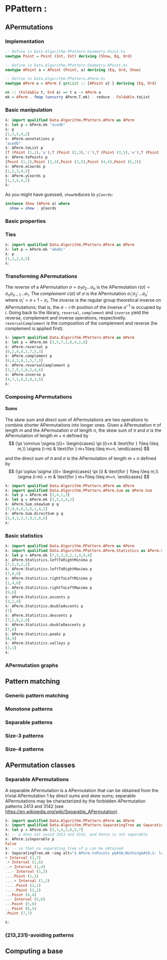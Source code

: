 <!-- python -m readme2tex --usepackage "tikz" --usepackage "xcolor" --output README.md --readme  READOTHER.md --nocdn --pngtrick -->

# PPattern :

## APermutations

### Implementation

```haskell
-- Define in Data.Algorithm.PPattern.Geometry.Point.hs
newtype Point = Point (Int, Int) deriving (Show, Eq, Ord)

-- Define in Data.Algorithm.PPattern.Geometry.APoint.hs
newtype APoint a = APoint (Point, a) deriving (Eq, Ord, Show)

-- Define in Data.Algorithm.PPattern.APerm.hs
newtype APerm a = APerm { getList :: [APoint a] } deriving (Eq, Ord)
```

```haskell
mk :: (Foldable t, Ord a) => t a -> APerm a
mk = APerm . fmap (uncurry APerm.T.mk) . reduce . Foldable.toList
```

### Basic manipulation

```haskell
λ: import qualified Data.Algorithm.PPattern.APerm as APerm
λ: let p = APerm.mk "acedb"
λ: p
[1,3,5,4,2]
λ: APerm.annotations p
"acedb"
λ: APerm.toList p
[T (Point (1,1),'a'),T (Point (2,3),'c'),T (Point (3,5),'e'),T (Point (4,4),'d'),T (Point (5,2),'b')]
λ: APerm.toPoints p
[Point (1,1),Point (2,3),Point (3,5),Point (4,4),Point (5,2)]
λ: APerm.xCoords p
[1,2,3,4,5]
λ: APerm.yCoords p
[1,3,5,4,2]
λ:
```

As you might have guessed, `show`reduces to `yCoords`:

```haskell
instance Show (APerm a) where
  show = show . yCoords
```

### Basic properties


### Ties

```haskell
λ: import qualified Data.Algorithm.PPattern.APerm as APerm
λ: let p = APerm.mk "ababc"
λ: p
[1,3,2,4,5]
λ:
```

### Transforming APermutations

The *reverse* of a APermutation $\sigma = \sigma_1 \sigma_2 \ldots \sigma_n$
is the APermutation $r(\sigma) = \sigma_n \sigma_{n-1} \ldots \sigma_1$.
The *complement* $c(\sigma)$ of $\sigma$ is the APermutation
$\sigma_1' \sigma_2' \ldots \sigma_n'$ where
$\sigma_i' = n+1-\sigma_i$.
The *inverse* is the regular group theoretical inverse on APermutations;
that is, the $\sigma-i$-th position of the inverse $\sigma^{-1}$ is occupied by
$i$.
Going back to the library,
`reversal`, `complement` and `inverse` yield the reverse, complement and
inverse operations, respectivelly.
`reversalComplement` is the composition of the complement and reverse
(he complement is applied first).

```haskell
λ: import qualified Data.Algorithm.PPattern.APerm as APerm
λ: let p = APerm.mk [3,5,7,1,8,4,2,6]
λ: APerm.reversal p
[6,2,4,8,1,7,5,3]
λ: APerm.complement p
[6,4,2,8,1,5,7,3]
λ: APerm.reversalComplement p
[3,7,5,1,8,2,4,6]
λ: APerm.inverse p
[4,7,1,6,2,8,3,5]
λ:
```

### Composing APermutations

#### Sums

The *skew sum* and *direct sum* of APermutations are two operations
to combine shorter APermutations into longer ones. Given a APermutation $\pi$
of length $m$ and the APermutation $\sigma$ of length $n$,
the skew sum of $\pi$ and $\sigma$ is the APermutation of length $m + n$ defined by
$$
(\pi \ominus \sigma )(i)=
\begin{cases}
  \pi (i)+n    & \text{for } 1\leq i\leq m,\\
  \sigma (i-m) & \text{for } m+1\leq i\leq m+n,
\end{cases}
$$

and the direct sum of $\pi$ and $\sigma$ is the APermutation of length $m + n$ defined by
$$
(\pi \oplus \sigma )(i)=
\begin{cases}
  \pi (i)          & \text{for } 1\leq i\leq m,\\
  \sigma (i-m) + m & \text{for } m+1\leq i\leq m+n.
\end{cases}
$$

```haskell
λ: import qualified Data.Algorithm.PPattern.APerm as APerm
λ: import qualified Data.Algorithm.PPattern.APerm.Sum as APerm.Sum
λ: let p = APerm.mk [2,4,1,3]
λ: let q = APerm.mk [3,5,1,4,2]
λ: APerm.Sum.skewSum p q
[7,9,6,8,3,5,1,4,2]
λ: APerm.Sum.directSum p q
[2,4,1,3,7,9,5,8,6]
λ:
```

### Basic statistics

```haskell
λ: import qualified Data.Algorithm.PPattern.APerm as APerm
λ: import qualified Data.Algorithm.PPattern.APerm.Statistics as APerm.Statistics
λ: let p = APerm.mk [7,5,3,8,2,1,4,9,6]
λ: APerm.Statistics.leftToRightMinima p
[7,5,3,2,1]
λ: APerm.Statistics.leftToRightMaxima p
[7,8,9]
λ: APerm.Statistics.rightToLeftMinima p
[1,4,6]
λ: APerm.Statistics.rightToLeftMaxima p
[9,6]
λ: APerm.Statistics.ascents p
[3,1,4]
λ: APerm.Statistics.doubleAscents p
[1]
λ: APerm.Statistics.descents p
[7,5,8,2,9]
λ: APerm.Statistics.doubleDescents p
[7,8]
λ: APerm.Statistics.peaks p
[8,9]
λ: APerm.Statistics.valleys p
[3,1]
λ:
```

### APermutation graphs

## Pattern matching

### Generic pattern matching

### Monotone patterns

### Separable patterns

### Size-3 patterns

### Size-4 patterns

## APermutation classes

### Separable APermutations

A separable APermutation is a APermutation that can be obtained from the trivial
APermutation 1 by direct sums and skew sums;
separable APermutations may be characterized by the forbidden APermutation patterns
2413 and 3142
(see <https://en.wikipedia.org/wiki/Separable_APermutation>).

```haskell
λ: import qualified Data.Algorithm.PPattern.APerm as APerm
λ: import qualified Data.Algorithm.PPattern.SeparatingTree as SeparatingTree
λ: let p = APerm.mk [3,1,4,2,6,5,7]
λ: -- p does not avoid 2413 and 3142, and hence is not separable
λ: APerm.isSeparable p                  
False
λ: -- so that no separating tree of p can be obtained
λ: SeparatingTree.mk <img alt="$ APerm.toPoints p&#10;Nothing&#10;λ: let q = APerm.mk [3,1,2,4,6,5,7]&#10;λ: APerm.isSeparable q                             -- q does avoid 2413 and 3142, and hence is separable&#10;True&#10;λ: import Data.Maybe&#10;λ: fromJust . SeparatingTree.mk $" src="https://rawgit.com/in	git@github.com:vialette/ppattern/None/svgs/c7be5bdfada4253d65cf69b07d4cdacb.svg?invert_in_darkmode" align=middle width="1011.5407499999999pt" height="45.82083000000002pt"/> APerm.toPoints q -- so that a separating tree of q can be obtained
+ Interval (1,7)
.+ Interval (1,6)
..+ Interval (1,4)
...- Interval (1,3)
....Point (1,3)
....+ Interval (1,2)
.....Point (2,1)
.....Point (3,2)
...Point (4,4)
..- Interval (5,6)
...Point (5,6)
...Point (6,5)
.Point (7,7)

λ:
```

### (213,231)-avoiding patterns

## Computing a base
